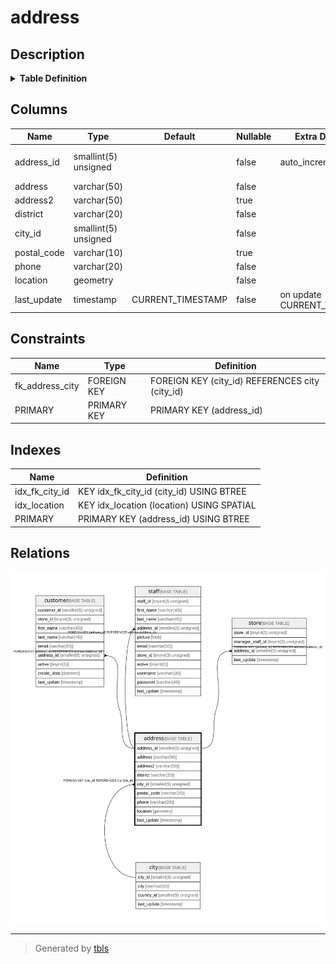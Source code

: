 # address

## Description

<details>
<summary><strong>Table Definition</strong></summary>

```sql
CREATE TABLE `address` (
  `address_id` smallint(5) unsigned NOT NULL AUTO_INCREMENT,
  `address` varchar(50) NOT NULL,
  `address2` varchar(50) DEFAULT NULL,
  `district` varchar(20) NOT NULL,
  `city_id` smallint(5) unsigned NOT NULL,
  `postal_code` varchar(10) DEFAULT NULL,
  `phone` varchar(20) NOT NULL,
  `location` geometry NOT NULL,
  `last_update` timestamp NOT NULL DEFAULT CURRENT_TIMESTAMP ON UPDATE CURRENT_TIMESTAMP,
  PRIMARY KEY (`address_id`),
  KEY `idx_fk_city_id` (`city_id`),
  SPATIAL KEY `idx_location` (`location`),
  CONSTRAINT `fk_address_city` FOREIGN KEY (`city_id`) REFERENCES `city` (`city_id`) ON UPDATE CASCADE
) ENGINE=InnoDB AUTO_INCREMENT=[Redacted by tbls] DEFAULT CHARSET=utf8mb4
```

</details>

## Columns

| Name | Type | Default | Nullable | Extra Definition | Children | Parents | Comment |
| ---- | ---- | ------- | -------- | ---------------- | -------- | ------- | ------- |
| address_id | smallint(5) unsigned |  | false | auto_increment | [customer](customer.md) [staff](staff.md) [store](store.md) |  |  |
| address | varchar(50) |  | false |  |  |  |  |
| address2 | varchar(50) |  | true |  |  |  |  |
| district | varchar(20) |  | false |  |  |  |  |
| city_id | smallint(5) unsigned |  | false |  |  | [city](city.md) |  |
| postal_code | varchar(10) |  | true |  |  |  |  |
| phone | varchar(20) |  | false |  |  |  |  |
| location | geometry |  | false |  |  |  |  |
| last_update | timestamp | CURRENT_TIMESTAMP | false | on update CURRENT_TIMESTAMP |  |  |  |

## Constraints

| Name | Type | Definition |
| ---- | ---- | ---------- |
| fk_address_city | FOREIGN KEY | FOREIGN KEY (city_id) REFERENCES city (city_id) |
| PRIMARY | PRIMARY KEY | PRIMARY KEY (address_id) |

## Indexes

| Name | Definition |
| ---- | ---------- |
| idx_fk_city_id | KEY idx_fk_city_id (city_id) USING BTREE |
| idx_location | KEY idx_location (location) USING SPATIAL |
| PRIMARY | PRIMARY KEY (address_id) USING BTREE |

## Relations

![er](address.svg)

---

> Generated by [tbls](https://github.com/k1LoW/tbls)
